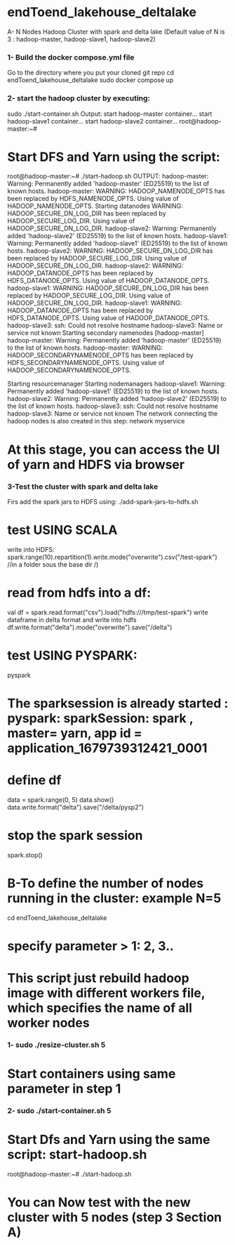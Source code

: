 # endToend_lakehouse_deltalake
A- N Nodes Hadoop Cluster with spark and delta lake (Default value of N is 3 : hadoop-master, hadoop-slave1, hadoop-slave2)
### 1- Build the docker compose.yml file 
Go to the directory where you put your cloned git repo
  cd endToend_lakehouse_deltalake
  sudo docker compose up 
### 2- start the hadoop cluster by executing:
   sudo ./start-container.sh 
   Output:
   start hadoop-master container...
   start hadoop-slave1 container...
   start hadoop-slave2 container...
   root@hadoop-master:~# 
   # Start DFS and Yarn using the script:
   root@hadoop-master:~# ./start-hadoop.sh
   OUTPUT:
  hadoop-master: Warning: Permanently added 'hadoop-master' (ED25519) to the list of known hosts.
  hadoop-master: WARNING: HADOOP_NAMENODE_OPTS has been replaced by HDFS_NAMENODE_OPTS. Using value of HADOOP_NAMENODE_OPTS.
  Starting datanodes
  WARNING: HADOOP_SECURE_DN_LOG_DIR has been replaced by HADOOP_SECURE_LOG_DIR. Using value of HADOOP_SECURE_DN_LOG_DIR.
  hadoop-slave2: Warning: Permanently added 'hadoop-slave2' (ED25519) to the list of known hosts.
  hadoop-slave1: Warning: Permanently added 'hadoop-slave1' (ED25519) to the list of known hosts.
  hadoop-slave2: WARNING: HADOOP_SECURE_DN_LOG_DIR has been replaced by HADOOP_SECURE_LOG_DIR. Using value of HADOOP_SECURE_DN_LOG_DIR.
  hadoop-slave2: WARNING: HADOOP_DATANODE_OPTS has been replaced by HDFS_DATANODE_OPTS. Using value of HADOOP_DATANODE_OPTS.
  hadoop-slave1: WARNING: HADOOP_SECURE_DN_LOG_DIR has been replaced by HADOOP_SECURE_LOG_DIR. Using value of HADOOP_SECURE_DN_LOG_DIR.
  hadoop-slave1: WARNING: HADOOP_DATANODE_OPTS has been replaced by HDFS_DATANODE_OPTS. Using value of HADOOP_DATANODE_OPTS.
  hadoop-slave3: ssh: Could not resolve hostname hadoop-slave3: Name or service not known
  Starting secondary namenodes [hadoop-master]
  hadoop-master: Warning: Permanently added 'hadoop-master' (ED25519) to the list of known hosts.
  hadoop-master: WARNING: HADOOP_SECONDARYNAMENODE_OPTS has been replaced by HDFS_SECONDARYNAMENODE_OPTS. Using value of HADOOP_SECONDARYNAMENODE_OPTS.


  Starting resourcemanager
  Starting nodemanagers
  hadoop-slave1: Warning: Permanently added 'hadoop-slave1' (ED25519) to the list of known hosts.
  hadoop-slave2: Warning: Permanently added 'hadoop-slave2' (ED25519) to the list of known hosts.
  hadoop-slave3: ssh: Could not resolve hostname hadoop-slave3: Name or service not known
  The network connecting the hadoop nodes is also created in this step: network myservice 
  
  # At this stage, you can access the UI of yarn and HDFS via browser 
  
### 3-Test the cluster with spark and delta lake 
Firs add the spark jars to HDFS using:
 ./add-spark-jars-to-hdfs.sh 
 
# test USING SCALA 
write into HDFS: 
spark.range(10).repartition(1).write.mode("overwrite").csv("/test-spark")  //in a folder sous the base dir /) 
# read from hdfs into a df: 
val df = spark.read.format("csv").load("hdfs:///tmp/test-spark")
write dataframe in delta format and write into hdfs 
df.write.format("delta").mode("overwrite").save("/delta")
# test USING PYSPARK:
pyspark
# The sparksession is already started : pyspark: sparkSession: spark , master= yarn, app id = application_1679739312421_0001
# define df
data = spark.range(0, 5)
data.show()
data.write.format("delta").save("/delta/pysp2")
# stop the spark session
spark.stop() 

# B-To define the number of nodes running in the cluster: example N=5 
cd endToend_lakehouse_deltalake
# specify parameter > 1: 2, 3..
# This script just rebuild hadoop image with different workers file, which specifies the name of all worker nodes
### 1- sudo ./resize-cluster.sh 5
# Start containers using same parameter in step 1
### 2- sudo ./start-container.sh 5
# Start Dfs and Yarn using the same script: start-hadoop.sh 
root@hadoop-master:~# ./start-hadoop.sh 
# You can Now test with the new cluster with 5 nodes (step 3 Section A)




  

